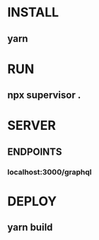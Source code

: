 # INSTALL 
## yarn 

# RUN 
## npx supervisor .

# SERVER
## ENDPOINTS 
### localhost:3000/graphql

# DEPLOY 
## yarn build
